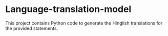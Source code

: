 # Language-translation-model
 This project contains Python code to generate the Hinglish translations for the provided statements.
